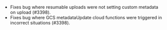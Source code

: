 - Fixes bug where resumable uploads were not setting custom metadata on upload (#3398).
- Fixes bug where GCS metadataUpdate cloud functions were triggered in incorrect situations (#3398).
